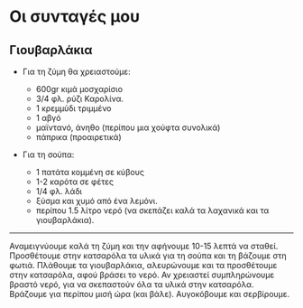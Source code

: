 # Οι συνταγές μου

## Γιουβαρλάκια

- Για τη ζύμη θα χρειαστούμε:
    - 600gr κιμά μοσχαρίσιο
    - 3/4 φλ. ρύζι Καρολίνα.
    - 1 κρεμμύδι τριμμένο
    - 1 αβγό
    - μαϊντανό, άνηθο (περίπου μια χούφτα συνολικά)
    - πάπρικα (προαιρετικά)

- Για τη σούπα:
    - 1 πατάτα κομμένη σε κύβους
    - 1-2 καρότα σε φέτες
    - 1/4 φλ. λάδι
    - ξύσμα και χυμό από ένα λεμόνι.
    - περίπου 1.5 λίτρο νερό (να σκεπάζει καλά τα λαχανικά και τα γιουβαρλάκια).

***

Αναμειγνύουμε καλά τη ζύμη και την αφήνουμε 10-15 λεπτά να σταθεί. Προσθέτουμε στην κατσαρόλα τα υλικά για τη σούπα και τη βάζουμε στη φωτιά. Πλάθουμε τα γιουβαρλάκια, αλευρώνουμε και τα προσθέτουμε στην κατσαρόλα, αφού βράσει το νερό. Αν χρειαστεί συμπληρώνουμε βραστό νερό, για να σκεπαστούν όλα τα υλικά στην κατσαρόλα. Βράζουμε για περίπου μισή ώρα (και βάλε). Αυγοκόβουμε και σερβίρουμε.
